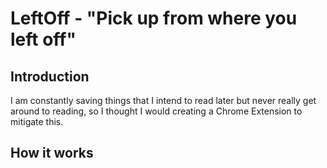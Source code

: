 # LeftOff - "Pick up from where you left off"

## Introduction
I am constantly saving things that I intend to read later but never really get around to reading, so I thought I would creating a Chrome Extension to mitigate this.

## How it works
